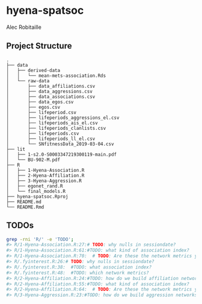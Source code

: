hyena-spatsoc
================
Alec Robitaille

## Project Structure

    .
    ├── data
    │   ├── derived-data
    │   │   └── mean-mets-association.Rds
    │   └── raw-data
    │       ├── data_affiliations.csv
    │       ├── data_aggressions.csv
    │       ├── data_associations.csv
    │       ├── data_egos.csv
    │       ├── egos.csv
    │       ├── lifeperiod.csv
    │       ├── lifeperiods_aggressions_el.csv
    │       ├── lifeperiods_ais_el.csv
    │       ├── lifeperiods_clanlists.csv
    │       ├── lifeperiods.csv
    │       ├── lifeperiods_ll_el.csv
    │       └── SNfitnessData_2019-03-04.csv
    ├── lit
    │   ├── 1-s2.0-S0003347219300119-main.pdf
    │   └── BU-902-M.pdf
    ├── R
    │   ├── 1-Hyena-Association.R
    │   ├── 2-Hyena-Affiliation.R
    │   ├── 3-Hyena-Aggression.R
    │   ├── egonet_rand.R
    │   └── final_models.R
    ├── hyena-spatsoc.Rproj
    ├── README.md
    └── README.Rmd

## TODOs

``` bash
grep -rni 'R/' -e 'TODO';
#> R/1-Hyena-Association.R:27:# TODO: why nulls in sessiondate?
#> R/1-Hyena-Association.R:61:#TODO: what kind of association index?
#> R/1-Hyena-Association.R:70:  # TODO: Are these the network metrics you want? Add them here...
#> R/.fyinterest.R:26:# TODO: why nulls in sessiondate?
#> R/.fyinterest.R:38:  #TODO: what association index?
#> R/.fyinterest.R:48:  #TODO: which network metrics?
#> R/2-Hyena-Affiliation.R:24:#TODO: how do we build affiliation networks?
#> R/2-Hyena-Affiliation.R:55:#TODO: what kind of association index?
#> R/2-Hyena-Affiliation.R:64:  # TODO: Are these the network metrics you want? Add them here...
#> R/3-Hyena-Aggression.R:23:#TODO: how do we build aggression networks?
```
